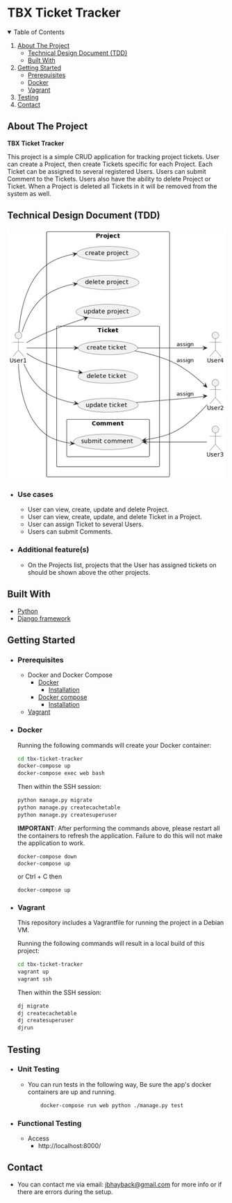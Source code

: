 # TBX Ticket Tracker

<!-- TABLE OF CONTENTS -->
<details open="open">
  <summary>Table of Contents</summary>
  <ol>
    <li>
      <a href="#about-the-project">About The Project</a>
      <ul>
        <li><a href="#technical-design-document">Technical Design Document (TDD)</a></li>
      </ul>
      <ul>
        <li><a href="#built-with">Built With</a></li>
      </ul>
    </li>
    <li>
      <a href="#getting-started">Getting Started</a>
      <ul>
        <li><a href="#prerequisites">Prerequisites</a></li>
        <li><a href="#docker">Docker</a></li>
        <li><a href="#vagrant">Vagrant</a></li>
      </ul>
    </li>
    <li><a href="#testing">Testing</a></li>
    <li><a href="#contact">Contact</a></li>
  </ol>
</details>

## __About The Project__

**TBX Ticket Tracker**

This project is a simple CRUD application for tracking project tickets. User can create a Project, then create Tickets specific for each Project. Each Ticket can be assigned to several registered Users. Users can submit Comment to the Tickets. Users also have the ability to delete Project or Ticket. When a Project is deleted all Tickets in it will be removed from the system as well.

## __Technical Design Document (TDD)__
  ![tdd-diagram](https://github.com/jbhayback/tbx-ticket-tracker/blob/main/tbxcodingtask/static/images/tdd_tbx_tracker.png)
  - ### Use cases
    * User can view, create, update and delete Project.
    * User can view, create, update, and delete Ticket in a Project.
    * User can assign Ticket to several Users.
    * Users can submit Comments.
  - ### Additional feature(s)
    * On the Projects list, projects that the User has assigned tickets on should be shown above the other projects.

## Built With
* [Python](https://www.python.org/)
* [Django framework](https://www.djangoproject.com/)


## __Getting Started__

- ### Prerequisites
  - Docker and Docker Compose
    * [Docker](https://www.docker.com/)
      * [Installation](https://docs.docker.com/engine/install/)
    * [Docker compose](https://docs.docker.com/compose/)
      * [Installation](https://docs.docker.com/compose/install/)
  - [Vagrant](https://www.vagrantup.com/docs/installation)

- ### Docker

  Running the following commands will create your Docker container:

  ```bash
  cd tbx-ticket-tracker
  docker-compose up
  docker-compose exec web bash
  ```
  
  Then within the SSH session:
  
  ```bash
  python manage.py migrate
  python manage.py createcachetable
  python manage.py createsuperuser
  ```

  __IMPORTANT__: After performing the commands above, please restart all the containers to refresh the application.
  Failure to do this will not make the application to work.
  ```
  docker-compose down
  docker-compose up
  ```

  or Ctrl + C then
  ```
  docker-compose up
  ```


- ### Vagrant

  This repository includes a Vagrantfile for running the project in a Debian VM.
  
  Running the following commands will result in a local build of this project:
  
  ```bash
  cd tbx-ticket-tracker
  vagrant up
  vagrant ssh
  ```
  
  Then within the SSH session:
  
  ```bash
  dj migrate
  dj createcachetable
  dj createsuperuser
  djrun
  ```

## Testing
  - ### Unit Testing
    - You can run tests in the following way, Be sure the app's docker containers are up and running.
      ```bash
          docker-compose run web python ./manage.py test
      ```
  - ### Functional Testing
    - Access
        * http://localhost:8000/

## Contact
- You can contact me via email: jbhayback@gmail.com for more info or if there are errors during the setup.
